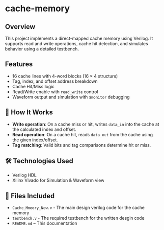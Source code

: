 # cache-memory

##  Overview
This project implements a direct-mapped cache memory using Verilog. It supports read and write operations, cache hit detection, and simulates behavior using a detailed testbench.

## Features
- 16 cache lines with 4-word blocks (16 × 4 structure)
- Tag, index, and offset address breakdown
- Cache Hit/Miss logic
- Read/Write enable with `read_write` control
- Waveform output and simulation with `$monitor` debugging

## 🔧 How It Works

- **Write operation**: On a cache miss or hit, writes `data_in` into the cache at the calculated index and offset.
- **Read operation**: On a cache hit, reads `data_out` from the cache using the given index/offset.
- **Tag matching**: Valid bits and tag comparisons determine hit or miss.

## 🛠️ Technologies Used
- Verilog HDL
- Xilinx Vivado for Simulation & Waveform view

## 🧪 Files Included
- `Cache_Mmeory_New.v` - The main design verilog code for the cache memory
- `testbench.v` - The required testbench for the written desgin code
- `README.md` – This documentation
